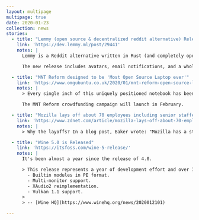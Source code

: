 ```yaml
---
layout: multipage
multipage: true
date: 2020-01-23
collection: news
stories:
  - title: "Lemmy (open source & decentralized reddit alternative) Release v0.6.0"
    link: 'https://dev.lemmy.ml/post/29441'
    notes: |
      Lemmy is a Reddit alternative written in Rust (and completely open source, [source code](https://github.com/dessalines/lemmy/). It's currently in a very early beta version.

      The new release includes avatars, email notifications, and a whole lot more.

  - title: "MNT Reform designed to be 'Most Open Source Laptop ever'"
    link: 'https://www.omgubuntu.co.uk/2020/01/mnt-reform-open-source-laptop'
    notes: |
      > Every single inch of this uniquely positioned notebook has been designed to be as hacker, user, and open source friendly as possible. It also boasts some seriously unexpected touches, like a mechanical keyboard, a 5-button trackball, and an system-independent OLED display to relay information.

      The MNT Reform crowdfunding campaign will launch in February.

  - title: "Mozilla lays off about 70 employees including senior staffers"
    link: 'https://www.zdnet.com/article/mozilla-lays-off-about-70-employees-including-senior-staffers/'
    notes: |
      > Why the layoffs? In a blog post, Baker wrote: "Mozilla has a strong line of sight on future revenue generation from our core business. In some ways, this makes this action harder, and we are deeply distressed about the effect on our colleagues. However, to responsibly make additional investments in innovation to improve the internet, we can and must work within the limits of our core finances."

  - title: "Wine 5.0 is Released"
    link: 'https://itsfoss.com/wine-5-release/'
    notes: |
      It's been almost a year since the release of 4.0.

      > This release represents a year of development effort and over 7,400 individual changes. It contains a large number of improvements that are listed in the release notes below. The main highlights are:
        - Builtin modules in PE format.
        - Multi-monitor support.
        - XAudio2 reimplementation.
        - Vulkan 1.1 support.
      >
      > -- [Wine HQ](https://www.winehq.org/news/2020012101)

---
```

